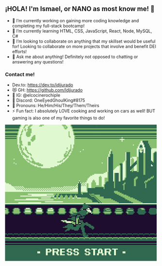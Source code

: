 ## ¡HOLA! I'm Ismael, or NANO as most know me! 👋

<!--
**Idjjurado/idjjurado** is a ✨ _special_ ✨ repository because its `README.md` (this file) appears on your GitHub profile.
-->


- 💾 I’m currently working on gaining more coding knowledge and completing my full-stack bootcamp!
- 📖 I’m currently learning HTML, CSS, JavaScript, React, Node, MySQL, C#
- 🤹 I’m looking to collaborate on anything that my skillset would be useful for! Looking to collaborate on more projects that involve and benefit DEI efforts!
- 💬 Ask me about anything! Definitely not opposed to chatting or answering any questions!

### Contact me!
- Dev.to: https://dev.to/idjjurado
- 😻 GH: https://github.com/Idjjurado
- 📸 IG: @elcocinerochiple
- 🤖 Discord: OneEyedGhoulKing#8175
- 🥰 Pronouns: He/Him/His/They/Them/Theirs
- ⚡ Fun fact: I absolutely LOVE cooking and working on cars as well! BUT gaming is also one of my favorite things to do!

<picture>
 <source media="(prefers-color-scheme: dark)" srcset="https://github.com/Idjjurado/idjjurado/blob/main/eileenthecrow.gif">
 <source media="(prefers-color-scheme: light)" srcset="https://github.com/Idjjurado/idjjurado/blob/main/eileenthecrow.gif">
 <img alt="eileen the crow running" src="https://github.com/Idjjurado/idjjurado/blob/main/eileenthecrow.gif">
</picture>
